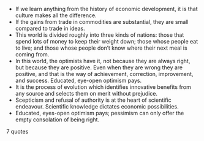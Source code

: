  - If we learn anything from the history of economic development, it is that culture makes all the difference.
 - If the gains from trade in commodities are substantial, they are small compared to trade in ideas.
 - This world is divided roughly into three kinds of nations: those that spend lots of money to keep their weight down; those whose people eat to live; and those whose people don’t know where their next meal is coming from.
 - In this world, the optimists have it, not because they are always right, but because they are positive. Even when they are wrong they are positive, and that is the way of achievement, correction, improvement, and success. Educated, eye-open optimism pays.
 - It is the process of evolution which identifies innovative benefits from any source and selects them on merit without prejudice.
 - Scepticism and refusal of authority is at the heart of scientific endeavour. Scientific knowledge dictates economic possibilities.
 - Educated, eyes-open optimism pays; pessimism can only offer the empty consolation of being right.

7 quotes